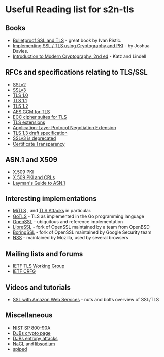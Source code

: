 # Useful Reading list for s2n-tls


## Books

* [Bulletproof SSL and TLS](http://www.amazon.com/Bulletproof-SSL-TLS-Understanding-Applications/dp/1907117040/) - great book by Ivan Ristic.
* [Implementing SSL / TLS using Cryptography and PKI](http://www.amazon.com/Implementing-SSL-TLS-Using-Cryptography/dp/0470920416/) - by Joshua Davies.
* [Introduction to Modern Cryptography, 2nd ed](http://www.amazon.com/Introduction-Cryptography-Chapman-Network-Security/dp/1466570261/) - Katz and Lindell

## RFCs and specifications relating to TLS/SSL

* [SSLv2](http://www-archive.mozilla.org/projects/security/pki/nss/ssl/draft02.html)
* [SSLv3](https://tools.ietf.org/html/rfc6101)
* [TLS 1.0](https://tools.ietf.org/html/rfc2246)
* [TLS 1.1](https://tools.ietf.org/html/rfc4346)
* [TLS 1.2](https://tools.ietf.org/html/rfc5246)
* [AES GCM for TLS](https://tools.ietf.org/html/rfc5288)
* [ECC cipher suites for TLS](https://tools.ietf.org/html/rfc4492)
* [TLS extensions](https://tools.ietf.org/html/rfc6066)
* [Application-Layer Protocol Negotiation Extension](https://tools.ietf.org/html/rfc7301)
* [TLS 1.3 draft specification](https://github.com/tlswg/tls13-spec)
* [SSLv3 is deprecated](https://tools.ietf.org/html/rfc7568)
* [Certificate Transparency](https://tools.ietf.org/html/rfc6962)

## ASN.1 and X509

* [X.509 PKI](https://tools.ietf.org/html/rfc4210)
* [X.509 PKI and CRLs](https://tools.ietf.org/html/rfc5280)
* [Layman's Guide to ASN.1](http://luca.ntop.org/Teaching/Appunti/asn1.html)

## Interesting implementations

* [MiTLS](http://www.mitls.org/wsgi/home) , and [TLS Attacks](http://www.mitls.org/wsgi/tls-attacks) in particular. 
* [GoTLS](http://golang.org/pkg/crypto/tls/) - TLS as implemented in the Go programming language
* [OpenSSL](https://www.openssl.org/) - ubiquitous and reference implementation
* [LibreSSL](http://www.libressl.org/) - fork of OpenSSL maintained by a team from OpenBSD
* [BoringSSL](https://boringssl.googlesource.com/boringssl/) - fork of OpenSSL maintained by Google Security team
* [NSS](https://developer.mozilla.org/en-US/docs/Mozilla/Projects/NSS) - maintained by Mozilla, used by several browsers

## Mailing lists and forums

* [IETF TLS Working Group](https://datatracker.ietf.org/wg/tls/charter/)
* [IETF CRFG](http://www.ietf.org/mail-archive/web/cfrg/current/maillist.html) 

## Videos and tutorials

* [SSL with Amazon Web Services](https://www.youtube.com/watch?v=8AODa_AazY4) - nuts and bolts overview of SSL/TLS

## Miscellaneous

* [NIST SP 800-90A](http://csrc.nist.gov/publications/nistpubs/800-90A/SP800-90A.pdf)
* [DJBs crypto page](http://cr.yp.to/crypto.html)
* [DJBs entropy attacks](http://blog.cr.yp.to/20140205-entropy.html)
* [NaCL](http://nacl.cr.yp.to/) and [libsodium](https://github.com/jedisct1/libsodium)
* [spiped](http://www.tarsnap.com/spiped.html) 
